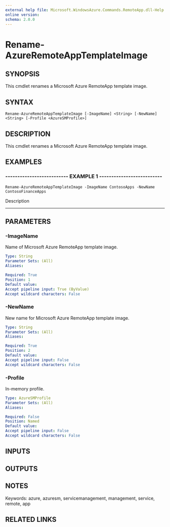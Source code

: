 ```yaml
---
external help file: Microsoft.WindowsAzure.Commands.RemoteApp.dll-Help.xml
online version: 
schema: 2.0.0
---
```


# Rename-AzureRemoteAppTemplateImage
## SYNOPSIS
This cmdlet renames a Microsoft Azure RemoteApp template image.

## SYNTAX

```
Rename-AzureRemoteAppTemplateImage [-ImageName] <String> [-NewName] <String> [-Profile <AzureSMProfile>]
```

## DESCRIPTION
This cmdlet renames a Microsoft Azure RemoteApp template image.

## EXAMPLES

### -------------------------- EXAMPLE 1 --------------------------
```
Rename-AzureRemoteAppTemplateImage -ImageName ContosoApps -NewName ContosoFinanceApps
```

Description

-----------

## PARAMETERS

### -ImageName
Name of Microsoft Azure RemoteApp template image.

```yaml
Type: String
Parameter Sets: (All)
Aliases: 

Required: True
Position: 1
Default value: 
Accept pipeline input: True (ByValue)
Accept wildcard characters: False
```

### -NewName
New name for Microsoft Azure RemoteApp template image.

```yaml
Type: String
Parameter Sets: (All)
Aliases: 

Required: True
Position: 2
Default value: 
Accept pipeline input: False
Accept wildcard characters: False
```

### -Profile
In-memory profile.

```yaml
Type: AzureSMProfile
Parameter Sets: (All)
Aliases: 

Required: False
Position: Named
Default value: 
Accept pipeline input: False
Accept wildcard characters: False
```

## INPUTS

## OUTPUTS

## NOTES
Keywords: azure, azuresm, servicemanagement, management, service, remote, app

## RELATED LINKS

